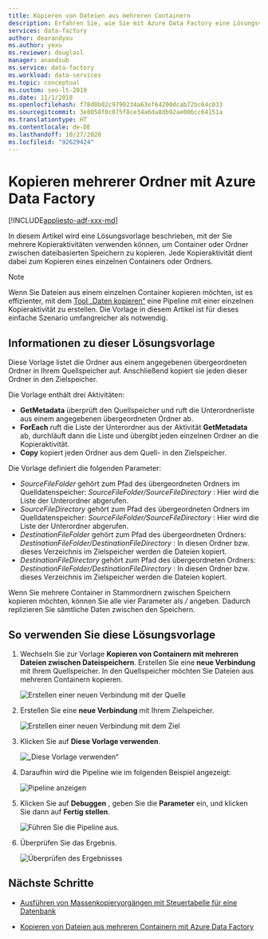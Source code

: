 ```yaml
---
title: Kopieren von Dateien aus mehreren Containern
description: Erfahren Sie, wie Sie mit Azure Data Factory eine Lösungsvorlage verwenden, um Dateien aus mehreren Containern zu kopieren.
services: data-factory
author: dearandyxu
ms.author: yexu
ms.reviewer: douglasl
manager: anandsub
ms.service: data-factory
ms.workload: data-services
ms.topic: conceptual
ms.custom: seo-lt-2019
ms.date: 11/1/2018
ms.openlocfilehash: f78d0b02c9790234a63ef64200dcab72bc64c033
ms.sourcegitcommit: 3e8058f0c075f8ce34a6da8db92ae006cc64151a
ms.translationtype: HT
ms.contentlocale: de-DE
ms.lasthandoff: 10/27/2020
ms.locfileid: "92629424"
---
```

# <a name="copy-multiple-folders-with-azure-data-factory"></a>Kopieren mehrerer Ordner mit Azure Data Factory

[!INCLUDE[appliesto-adf-xxx-md](includes/appliesto-adf-xxx-md.md)]

In diesem Artikel wird eine Lösungsvorlage beschrieben, mit der Sie mehrere Kopieraktivitäten verwenden können, um Container oder Ordner zwischen dateibasierten Speichern zu kopieren. Jede Kopieraktivität dient dabei zum Kopieren eines einzelnen Containers oder Ordners. 

> [!NOTE]
> Wenn Sie Dateien aus einem einzelnen Container kopieren möchten, ist es effizienter, mit dem [Tool „Daten kopieren“](copy-data-tool.md) eine Pipeline mit einer einzelnen Kopieraktivität zu erstellen. Die Vorlage in diesem Artikel ist für dieses einfache Szenario umfangreicher als notwendig.

## <a name="about-this-solution-template"></a>Informationen zu dieser Lösungsvorlage

Diese Vorlage listet die Ordner aus einem angegebenen übergeordneten Ordner in Ihrem Quellspeicher auf. Anschließend kopiert sie jeden dieser Ordner in den Zielspeicher.

Die Vorlage enthält drei Aktivitäten:
- **GetMetadata** überprüft den Quellspeicher und ruft die Unterordnerliste aus einem angegebenen übergeordneten Ordner ab.
- **ForEach** ruft die Liste der Unterordner aus der Aktivität **GetMetadata** ab, durchläuft dann die Liste und übergibt jeden einzelnen Ordner an die Kopieraktivität.
- **Copy** kopiert jeden Ordner aus dem Quell- in den Zielspeicher.

Die Vorlage definiert die folgenden Parameter:
- *SourceFileFolder* gehört zum Pfad des übergeordneten Ordners im Quelldatenspeicher: *SourceFileFolder/SourceFileDirectory* : Hier wird die Liste der Unterordner abgerufen. 
- *SourceFileDirectory* gehört zum Pfad des übergeordneten Ordners im Quelldatenspeicher: *SourceFileFolder/SourceFileDirectory* : Hier wird die Liste der Unterordner abgerufen. 
- *DestinationFileFolder* gehört zum Pfad des übergeordneten Ordners: *DestinationFileFolder/DestinationFileDirectory* : In diesen Ordner bzw. dieses Verzeichnis im Zielspeicher werden die Dateien kopiert. 
- *DestinationFileDirectory* gehört zum Pfad des übergeordneten Ordners: *DestinationFileFolder/DestinationFileDirectory* : In diesen Ordner bzw. dieses Verzeichnis im Zielspeicher werden die Dateien kopiert. 

Wenn Sie mehrere Container in Stammordnern zwischen Speichern kopieren möchten, können Sie alle vier Parameter als */* angeben. Dadurch replizieren Sie sämtliche Daten zwischen den Speichern.

## <a name="how-to-use-this-solution-template"></a>So verwenden Sie diese Lösungsvorlage

1. Wechseln Sie zur Vorlage **Kopieren von Containern mit mehreren Dateien zwischen Dateispeichern**. Erstellen Sie eine **neue Verbindung** mit Ihrem Quellspeicher. In den Quellspeicher möchten Sie Dateien aus mehreren Containern kopieren.

    ![Erstellen einer neuen Verbindung mit der Quelle](media/solution-template-copy-files-multiple-containers/copy-files-multiple-containers-image1.png)

2. Erstellen Sie eine **neue Verbindung** mit Ihrem Zielspeicher.

    ![Erstellen einer neuen Verbindung mit dem Ziel](media/solution-template-copy-files-multiple-containers/copy-files-multiple-containers-image2.png)

3. Klicken Sie auf **Diese Vorlage verwenden**.

    ![„Diese Vorlage verwenden“](media/solution-template-copy-files-multiple-containers/copy-files-multiple-containers-image3.png)
    
4. Daraufhin wird die Pipeline wie im folgenden Beispiel angezeigt:

    ![Pipeline anzeigen](media/solution-template-copy-files-multiple-containers/copy-files-multiple-containers-image4.png)

5. Klicken Sie auf **Debuggen** , geben Sie die **Parameter** ein, und klicken Sie dann auf **Fertig stellen**.

    ![Führen Sie die Pipeline aus.](media/solution-template-copy-files-multiple-containers/copy-files-multiple-containers-image5.png)

6. Überprüfen Sie das Ergebnis.

    ![Überprüfen des Ergebnisses](media/solution-template-copy-files-multiple-containers/copy-files-multiple-containers-image6.png)

## <a name="next-steps"></a>Nächste Schritte

- [Ausführen von Massenkopiervorgängen mit Steuertabelle für eine Datenbank](solution-template-bulk-copy-with-control-table.md)

- [Kopieren von Dateien aus mehreren Containern mit Azure Data Factory](solution-template-copy-files-multiple-containers.md)
